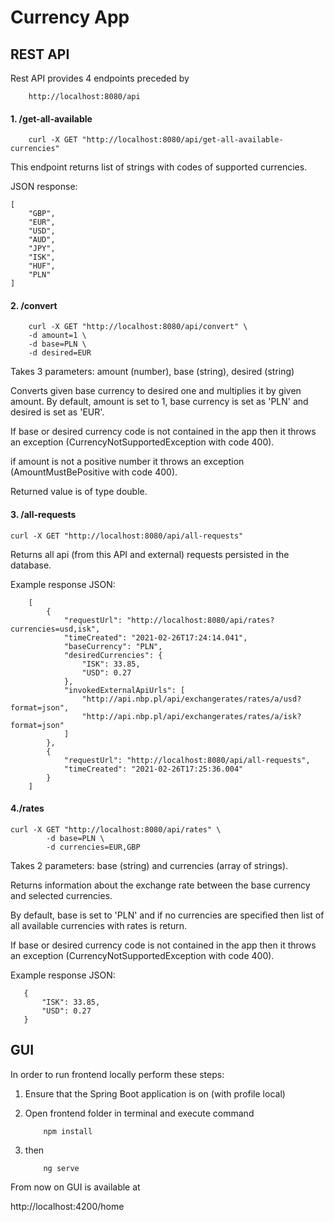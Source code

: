 # Currency App

## REST API

Rest API provides 4 endpoints preceded by

```
    http://localhost:8080/api
```
#### 1. /get-all-available

```
    curl -X GET "http://localhost:8080/api/get-all-available-currencies"
```
This endpoint returns list of strings with codes of supported currencies.

JSON response:

```
[
    "GBP",
    "EUR",
    "USD",
    "AUD",
    "JPY",
    "ISK",
    "HUF",
    "PLN"
]
```

    
#### 2. /convert

    
        curl -X GET "http://localhost:8080/api/convert" \
        -d amount=1 \
        -d base=PLN \
        -d desired=EUR
        
        
Takes 3 parameters: amount (number), base (string), desired (string)

Converts given base currency to desired one and multiplies it by given amount.
By default, amount is set to 1, base currency is set as 'PLN' and desired is set as 'EUR'.

If base or desired currency code is not contained in the app then it throws an exception (CurrencyNotSupportedException with code 400).

if amount is not a positive number it throws an exception (AmountMustBePositive with code 400).

Returned value is of type double.
    
    

#### 3. /all-requests

 ```
 curl -X GET "http://localhost:8080/api/all-requests"
 ```

Returns all api (from this API and external) requests persisted in the database.

Example response JSON:

```
    [
        {
            "requestUrl": "http://localhost:8080/api/rates?currencies=usd,isk",
            "timeCreated": "2021-02-26T17:24:14.041",
            "baseCurrency": "PLN",
            "desiredCurrencies": {
                "ISK": 33.85,
                "USD": 0.27
            },
            "invokedExternalApiUrls": [
                "http://api.nbp.pl/api/exchangerates/rates/a/usd?format=json",
                "http://api.nbp.pl/api/exchangerates/rates/a/isk?format=json"
            ]
        },
        {
            "requestUrl": "http://localhost:8080/api/all-requests",
            "timeCreated": "2021-02-26T17:25:36.004"
        }
    ]

```
#### 4./rates

 ```
 curl -X GET "http://localhost:8080/api/rates" \
         -d base=PLN \
         -d currencies=EUR,GBP
 ```

Takes 2 parameters: base (string) and currencies (array of strings).

Returns information about the exchange rate between the base currency and selected currencies.

By default, base is set to 'PLN' and if no currencies are specified then list of all available currencies with rates is return.

If base or desired currency code is not contained in the app then it throws an exception (CurrencyNotSupportedException with code 400).

Example response JSON:
```
   {
       "ISK": 33.85,
       "USD": 0.27
   }
```

## GUI

In order to run frontend locally perform these steps:

1. Ensure that the Spring Boot application is on (with profile local)
2. Open frontend folder in terminal and execute command

    ```
        npm install
    ```

3. then 

    ```
        ng serve
    ```
From now on GUI is available at
 
http://localhost:4200/home
